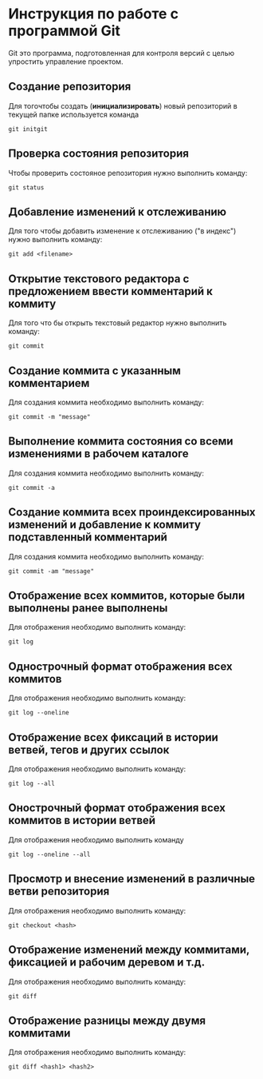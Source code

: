 # Инструкция по работе с программой Git

Git это программа,  подготовленная для контроля версий с целью упростить управление проектом.

## Создание репозитория

Для тогочтобы создать (**инициализировать**) новый репозиторий в текущей папке используется команда

    git initgit

## Проверка состояния репозитория

Чтобы проверить состояное репозитория нужно выполнить команду:

    git status

## Добавление изменений к отслеживанию

Для того чтобы добавить изменение к отслеживанию ("в индекс") нужно выполнить команду:

    git add <filename>

## Открытие текстового редактора с предложением ввести комментарий к коммиту ##
Для того что бы открыть текстовый редактор нужно выполнить команду:

    git commit

## Создание коммита с указанным комментарием ##

Для создания коммита необходимо выполнить команду:

    git commit -m "message"

## Выполнение коммита состояния со всеми изменениями в рабочем каталоге ##

Для создания коммита необходимо выполнить команду:

    git commit -a

## Создание коммита всех проиндексированных изменений и добавление к коммиту подставленный комментарий ##

Для создания коммита необходимо выполнить команду:

    git commit -am "message"

## Отображение всех коммитов, которые были выполнены ранее выполнены ##

Для отображения необходимо выполнить команду:
    
    git log

## Однострочный формат отображения всех коммитов ##

Для отображения необходимо выполнить команду:

    git log --oneline

## Отображение всех фиксаций в истории ветвей, тегов и других ссылок ##

Для отображения необходимо выполнить команду:

    git log --all

## Онострочный формат отображения всех коммитов в истории ветвей ##

Для отображения необходимо выполнить команду

    git log --oneline --all

## Просмотр и внесение изменений в различные ветви репозитория ##

Для отображения необходимо выполнить команду:

    git checkout <hash>

## Отображение изменений между коммитами, фиксацией и рабочим деревом и т.д. ##

Для отображения необходимо выполнить команду:

    git diff

## Отображение разницы между двумя коммитами ##

Для отображения необходимо выполнить команду:

    git diff <hash1> <hash2>
    